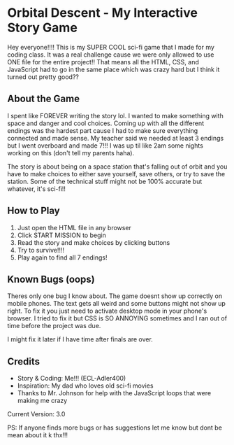 # Orbital Descent - My Interactive Story Game

Hey everyone!!!! This is my SUPER COOL sci-fi game that I made for my coding class. It was a real challenge cause we were only allowed to use ONE file for the entire project!! That means all the HTML, CSS, and JavaScript had to go in the same place which was crazy hard but I think it turned out pretty good?? 

## About the Game

I spent like FOREVER writing the story lol. I wanted to make something with space and danger and cool choices. Coming up with all the different endings was the hardest part cause I had to make sure everything connected and made sense. My teacher said we needed at least 3 endings but I went overboard and made 7!!! I was up til like 2am some nights working on this (don't tell my parents haha).

The story is about being on a space station that's falling out of orbit and you have to make choices to either save yourself, save others, or try to save the station. Some of the technical stuff might not be 100% accurate but whatever, it's sci-fi!!

## How to Play

1. Just open the HTML file in any browser
2. Click START MISSION to begin
3. Read the story and make choices by clicking buttons
4. Try to survive!!!!
5. Play again to find all 7 endings!

## Known Bugs (oops)

Theres only one bug I know about. The game doesnt show up correctly on mobile phones. The text gets all weird and some buttons might not show up right. To fix it you just need to activate desktop mode in your phone's browser. I tried to fix it but CSS is SO ANNOYING sometimes and I ran out of time before the project was due.

I might fix it later if I have time after finals are over.

## Credits

- Story & Coding: Me!!! (ECL-Adler400)
- Inspiration: My dad who loves old sci-fi movies
- Thanks to Mr. Johnson for help with the JavaScript loops that were making me crazy

Current Version: 3.0 

PS: If anyone finds more bugs or has suggestions let me know but dont be mean about it k thx!!!